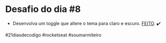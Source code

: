 # Desafio do dia #8

+ Desenvolva um toggle que altere o tema para claro e escuro.   <a href="https://lucyanovidio.github.io/desafio-21-dias-codigo-rocketseat/dia-8">FEITO</a>. ✔️

#21diasdecodigo #rocketseat #soumarmiteiro
